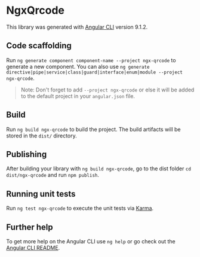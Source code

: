 # NgxQrcode

This library was generated with [Angular CLI](https://github.com/angular/angular-cli) version 9.1.2.

## Code scaffolding

Run `ng generate component component-name --project ngx-qrcode` to generate a new component. You can also use `ng generate directive|pipe|service|class|guard|interface|enum|module --project ngx-qrcode`.
> Note: Don't forget to add `--project ngx-qrcode` or else it will be added to the default project in your `angular.json` file. 

## Build

Run `ng build ngx-qrcode` to build the project. The build artifacts will be stored in the `dist/` directory.

## Publishing

After building your library with `ng build ngx-qrcode`, go to the dist folder `cd dist/ngx-qrcode` and run `npm publish`.

## Running unit tests

Run `ng test ngx-qrcode` to execute the unit tests via [Karma](https://karma-runner.github.io).

## Further help

To get more help on the Angular CLI use `ng help` or go check out the [Angular CLI README](https://github.com/angular/angular-cli/blob/master/README.md).
